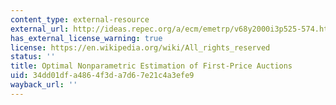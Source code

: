 ```yaml
---
content_type: external-resource
external_url: http://ideas.repec.org/a/ecm/emetrp/v68y2000i3p525-574.html
has_external_license_warning: true
license: https://en.wikipedia.org/wiki/All_rights_reserved
status: ''
title: Optimal Nonparametric Estimation of First-Price Auctions
uid: 34dd01df-a486-4f3d-a7d6-7e21c4a3efe9
wayback_url: ''
---
```

